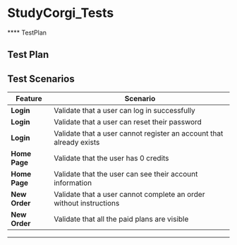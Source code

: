 # StudyCorgi_Tests
**** TestPlan

## Test Plan

## Test Scenarios

| Feature           | Scenario                                                                 |
|-------------------|--------------------------------------------------------------------------|
| **Login**         | Validate that a user can log in successfully                             |
| **Login**         | Validate that a user can reset their password                            |
| **Login**         | Validate that a user cannot register an account that already exists      |
| **Home Page**     | Validate that the user has 0 credits                                     |
| **Home Page**     | Validate that the user can see their account information                 |
| **New Order**     | Validate that a user cannot complete an order without instructions       |
| **New Order**     | Validate that all the paid plans are visible                             |


***